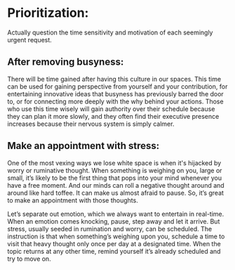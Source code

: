 # Prioritization:

Actually question the time sensitivity and motivation of each seemingly urgent request.

## After removing busyness:

There will be time gained after having this culture in our spaces. This time can be used for gaining perspective from yourself and your contribution, for entertaining innovative ideas that busyness has previously barred the door to, or for connecting more deeply with the why behind your actions. Those who use this time wisely will gain authority over their schedule because they can plan it more slowly, and they often find their executive presence increases because their nervous system is simply calmer.

## Make an appointment with stress:

One of the most vexing ways we lose white space is when it's hijacked by worry or ruminative thought. When something is weighing on you, large or small, it’s likely to be the first thing that pops into your mind whenever you have a free moment. And our minds can roll a negative thought around and around like hard toffee. It can make us almost afraid to pause. So, it’s great to make an appointment with those thoughts.

Let’s separate out emotion, which we always want to entertain in real-time. When an emotion comes knocking, pause, step away and let it arrive. But stress, usually seeded in rumination and worry, can be scheduled. The instruction is that when something’s weighing upon you, schedule a time to visit that heavy thought only once per day at a designated time. When the topic returns at any other time, remind yourself it’s already scheduled and try to move on.
